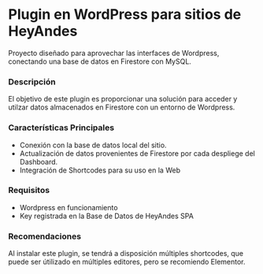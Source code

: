 <h1>Plugin en WordPress para sitios de HeyAndes</h2>
Proyecto diseñado para aprovechar las interfaces de Wordpress, conectando una base de datos en Firestore con MySQL.

<h3>Descripción</h3>
El objetivo de este plugin es proporcionar una solución para acceder y utilzar datos almacenados en Firestore con un entorno de Wordpress.

<h3>Características Principales</h3>
<ul>
  <li>Conexión con la base de datos local del sitio.</li>
  <li>Actualización de datos provenientes de Firestore por cada despliege del Dashboard.</li>
  <li>Integración de Shortcodes para su uso en la Web</li>
</ul>

<h3>Requisitos</h3>
<ul>
  <li>Wordpress en funcionamiento</li>
  <li>Key registrada en la Base de Datos de HeyAndes SPA</li>
</ul>

<h3>Recomendaciones</h3>
Al instalar este plugin, se tendrá a disposición múltiples shortcodes, que puede ser útilizado en múltiples editores, pero se recomiendo Elementor.
